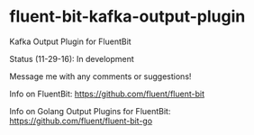 # fluent-bit-kafka-output-plugin
Kafka Output Plugin for FluentBit

Status (11-29-16): In development

Message me with any comments or suggestions!

Info on FluentBit: https://github.com/fluent/fluent-bit

Info on Golang Output Plugins for FluentBit: https://github.com/fluent/fluent-bit-go
